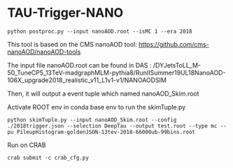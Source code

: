# TAU-Trigger-NANO
```
python postproc.py --input nanoAOD.root --isMC 1 --era 2018
```

This tool is based on the CMS nanoAOD tool:
https://github.com/cms-nanoAOD/nanoAOD-tools

The input file nanoAOD.root can be found in DAS : 
/DYJetsToLL_M-50_TuneCP5_13TeV-madgraphMLM-pythia8/RunIISummer19UL18NanoAOD-106X_upgrade2018_realistic_v11_L1v1-v1/NANOAODSIM

Then, it will output a event tuple which named nanoAOD_Skim.root

Activate ROOT env in conda base env to run the skimTuple.py
```
python skimTuple.py --input nanoAOD_Skim.root --config ./2018trigger.json --selection DeepTau --output test.root --type mc --pu PileupHistogram-goldenJSON-13tev-2018-66000ub-99bins.root
```

Run on CRAB
```
crab submit -c crab_cfg.py
```
